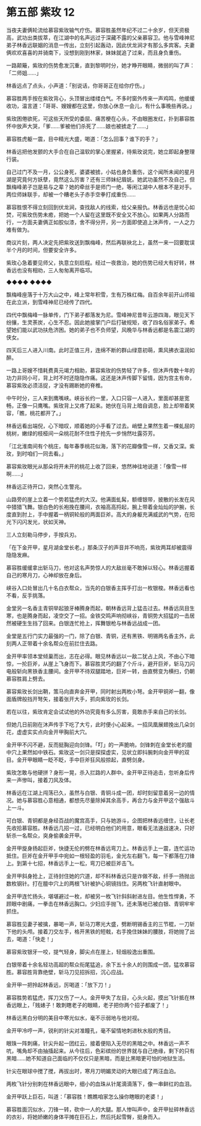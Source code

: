 # 第五部 紫玫 12

当夜夫妻俩轮流给慕容紫玫输气疗伤。慕容胜虽然年纪不过二十余岁，但天资极高，武功出类拔萃，在江湖中的名声远过于深藏不露的父亲慕容卫。他与雪峰神尼弟子林香远联姻的消息一传出，立刻引起轰动，因此伏龙涧才有那么多宾客。夫妻俩欢欢喜喜的并骑南下，没想到刚到林家，妹妹就追了过来，而且身负重伤。

一路颠簸，紫玫的伤势愈发沉重，直到黎明时分，她才睁开眼睛，微弱的叫了声：「二师姐……」

林香远点了点头，小声道：「别说话，你哥哥正在给你疗伤。」

慕容胜两手按在紫玫背心，头顶冒出缕缕白气。不多时窗外传来一声鸡鸣，他缓缓收功，温言道：「哥哥、嫂嫂都在这里，你放心休息一会儿，有什么事晚些再说。」

紫玫困倦欲死，可这些天所受的委屈、痛苦梗在心头，不由眼圈发红，扑到慕容胜怀中放声大哭，「爹……爹被他们杀死了……娘也被掳走了……」

慕容胜虎躯一震，目中精光大盛，喝道：「怎么回事？谁下的手？」

林香远把他发颤的大手合在自己温软的掌心里握紧，待紫玫说完，她立即起身整理行装。

自己过门不及一月，公公身死，婆婆被掳，小姑也身负重伤，这个闻所未闻的星月湖是究竟何方妖孽，竟然这么厉害？还有三师妹纪眉妩。她武功虽然不及自己，但飘梅峰弟子岂是易与之辈？她的牵丝手是师门一绝，等闲江湖中人根本不是对手。两位师妹联手，却被一个糟老头子赤手空拳打成重伤……

慕容胜恨不得立刻回到伏龙涧，查找敌人的线索，给父亲报仇。林香远也是忧心如焚，可紫玫伤势未癒，把她一个人留在这里既不安全又不放心。如果两人分路而行，一方面夫妻俩正如胶似漆，舍不得分开，另一方面即使追上沐声传，一人之力难有做为。

商议片刻，两人决定先把紫玫送到飘梅峰，然后再联袂北上，虽然一来一回要耽误半个月的时间，但要安全许多。

紫玫心急着要见师父，执意立刻启程。经过一夜救治，她的伤势已经大有好转，林香远也没有相劝，三人匆匆离开临邛。

◆◆◆◆ ◆◆◆◆

飘梅峰座落于十万大山之中，峰上常年积雪，生有万株红梅。自百余年前开山师祖在此立派，到雪峰神尼已经传了四代。

四代中飘梅峰一脉单传，门下弟子都落发为尼。雪峰神尼昔年云游四海，眼见天下纷攘，生灵荼炭，心生不忍。因此她接掌门户后打破规矩，收了四名俗家弟子。希望她们能以武功扶危济困。她的弟子也不负师望，风晚华与林香远都是名震江湖的侠女。

四天后三人进入川南。此时正值三月，连绵不断的群山绿意初萌，熏风拂衣温润如醉。

一路上哥嫂不惜耗费真元竭力相助，慕容紫玫的伤势轻了许多，但沐声传数十年的功力非同小可，背上时不时还隐隐作痛。这还是沐声传脚下留情，因为宫主有命，慕容紫玫必须活捉，才没有踢断她的脊椎。

中午时分，三人来到鹰嘴峡。峡谷长约一里，入口只容一人进入，里面却甚是宽畅，正像一只鹰嘴。紫玫背上又疼了起来。她伏在马背上暗自调息，脸上却带着笑容，「瞧，桃花都开了。」

林香远看出端倪，心下暗叹，顺着她的小手看了过去。峭壁上果然生着一棵虬屈的桃树，嫩绿的枝桠间一朵桃花耐不住性子抢先一步悄然吐露芬芳。

「江北淮南间有个桃庄，每年春季桃花似海，落下的花瓣像雪一样，又香又深。紫玫，到时咱们一同去看。」

慕容紫玫眼光从那朵将开未开的桃花上收了回来，悠然神往地说道：「像雪一样啊……」

林香远正待开口，突然心生警兆。

山路旁的崖上立着一个势若猛虎的大汉。他满面虬髯，额缠银带，披散的长发在风中猎猎飞舞。银白色的长袍挽在腰间，衣袖高高捋起，腕上带着金灿灿的护腕，长度直到肘上，手中握着一柄铜轮般的两面巨斧。高大的身躯充满威武的气势，在阳光下闪闪发光，状如天神。

三人立刻勒马停步，手按兵刃。

「在下金开甲，星月湖金堂长老。」那条汉子的声音并不响亮，紫玫两耳却被震得隐隐发麻。

慕容胜缓缓拿出斩马刀，他对这名声势惊人的大敌丝毫不敢掉以轻心。林香远握着自己的寒月刀，心神却放在身后。

峡谷入口处冒出几十名白衣帮众，当先的白银香主挥手打出一枚银梭。林香远看也不看，反手挑落。

金堂另一名香主青铜举起狼牙棒腾身而起，朝林香远背上猛击过去。林香远凤目生寒，也是腾身而起，凌空交了一招。金铁交鸣声响彻峡谷，青铜势大招猛的一击居然被硬生生挡了回来。白银连忙抢上，挥舞银枪与林香远战成一团。

金堂是五行门实力最强的一门，除了白银、青铜，还有黑铁、明锡两名香主外，此刻两人正带着十余名帮众在前拦住去路。

金开甲率领本堂倾巢而出，志在必得。眼见林香远以一敌二犹占上风，不由心下暗惊，一抡巨斧，从崖上飞身而下。慕容胜灵巧的翻了个斤斗，避开巨斧，斩马刀闪电般斩向黑铁香主腰间。金开甲不待双腿踏地，巨斧一转，由直劈变为横扫，仍朝慕容胜肩上劈去。

慕容紫玫长剑出鞘，策马向直奔金开甲，同时射出两枚小弩。金开甲铜斧一翻，像面盾牌般挡开弩矢，接着张开大手，抓向紫玫的长剑。

若在以往，紫玫肯定会试试他的外功究竟有多么厉害，竟敢赤手来自己的长剑。

但她几日前刚在沐声传手下吃了大亏，此时便小心起来。一招凤凰展翅挽出几朵剑花，虚虚实实点向金开甲胸前大穴。

金开甲不闪不避，反而挺胸迎向剑锋。「叮」的一声脆响，剑锋刺在金堂长老的膻中穴上果然如中铁石。紫玫这一剑只是探探虚实，见状立即抖腕刺向金开甲的双目。金开甲眼睛一眨不眨，手中巨斧狂风般掠起，直劈剑身。

紫玫怎敢与他硬拼？身形一晃，杀入拦路的人群中。金开甲正待追击，忽听身后传来一声惨叫，接着刀风及体。

林香远在江湖上闯荡已久，虽然与白银、青铜斗成一团，却时刻留意着另一边的情况。她与慕容胜心意相通，都想先尽量除掉其余高手，再合力与金开甲这个强敌斗上一斗。

可白银、青铜都是身经百战的魔宫高手，只与她游斗，企图把林香远缠住，让长老先收拾慕容胜。林香远几招一过，已经明白他们的用意，眼看无法速战速决，只好斩杀一名帮众，突身偷袭金开甲。

金开甲旋身扬起巨斧，快捷无伦的劈在林香远弯刀上。林香远手上一震，连忙运功抵住。巨斧在金开甲手中宛如一根轻盈的羽毛，金光左右翻飞，每一下都落在刀锋上。到第十七招，林香远手上一松，弯刀已被巨斧击飞。

金开甲斜身抢上，正待封住她的穴道，却不料林香远只是诈做不敌，纤手一扬抛出数枚钢针。打在膻中穴上的两根飞针被护心铜镜挡住。另两枚飞针直射眼中。

金开甲连忙扬头，堪堪避过一枚，却被另一枚飞针斜斜射进左目。他生性悍勇，不顾眼中剧痛，一拳击在林香远胸口。少妇应手抛飞，还未落地已被白银、青铜牢牢抓住。

慕容胜见妻子被擒，暴喝一声，斩马刀寒光大盛，劈断明锡香主的三节棍，一刀斩下他的头颅。接着刀交左手，格开黑铁的短戟，右手挽住妹妹的腰肢，将她抛了出去，喝道：「快走！」

慕容紫玫银牙一咬，提气轻身，脚尖点在崖上，轻烟般逸出重围。

白银带着十余名轻功高超的帮众衔尾猛追，余下五十余人的则围成一团，猛攻慕容胜。慕容胜背靠绝壁，斩马刀见招拆招，沉心应战。

金开甲一把拎起林香远，厉喝道：「放下刀！」

慕容胜势若猛虎，挥刀又伤了一人。金开甲失了左目，心头火起，摸出飞针抵在林香远眼上，「贱婊子！敢刺瞎老子的眼睛，老子把你两个招子都废了！」

林香远黑白分明的美目中寒光似水，毫不示弱地与他对视。

金开甲冷哼一声，锐利的针尖对准瞳孔，毫不留情地刺进秋水般的秀目。

眼珠一阵刺痛，针尖升起一团红云，接着便陷入无尽的黑暗之中。林香远一声不吭，嘴角却不由抽搐起来。从今往后，色彩缤纷的世界就与自己绝缘，剩下的只有黑暗……她不知道自己面临的不仅仅只是黑暗，而是比黑暗更可怕的地狱生活。

针尖在眼球中搅了搅，再拔出时，寒月刀明媚灵动的大眼已成了两汪血泊。

两枚飞针分别刺在林香远眼中，细小的血珠从针尾滴滴落下，像一串鲜红的血泪。

金开甲跃上巨石，叫道：「慕容胜！瞧瞧咱家怎么操你瞎眼的老婆！」

慕容胜面沉似水，刀锋一转，砍中一人的大腿。那人惨叫声中，金开甲扯碎林香远的衣衫，将她娇嫩的身体平摊在巨石上，然后托起雪臀，挺身而入。

